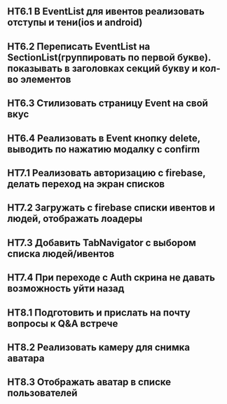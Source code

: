 ## HT6.1 В EventList для ивентов реализовать отступы и тени(ios и android)
## HT6.2 Переписать EventList на SectionList(группировать по первой букве). показывать в заголовках секций букву и кол-во элементов
## HT6.3 Стилизовать страницу Event на свой вкус
## HT6.4 Реализовать в Event кнопку delete, выводить по нажатию модалку с confirm

## HT7.1 Реализовать авторизацию с firebase, делать переход на экран списков
## HT7.2 Загружать с firebase списки ивентов и людей, отображать лоадеры
## HT7.3 Добавить TabNavigator с выбором списка людей/ивентов
## HT7.4 При переходе с Auth скрина не давать возможность уйти назад

## HT8.1 Подготовить и прислать на почту вопросы к Q&A встрече
## HT8.2 Реализовать камеру для снимка аватара
## HT8.3 Отображать аватар в списке пользователей